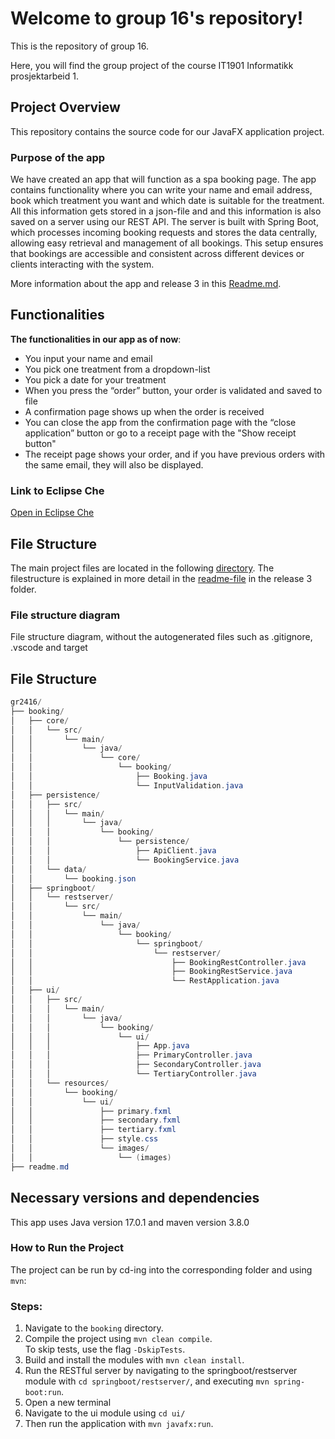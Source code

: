 # Welcome to group 16's repository!
 
This is the repository of group 16. 

Here, you will find the group project of the course IT1901 Informatikk prosjektarbeid 1.


## Project Overview

This repository contains the source code for our JavaFX application project.

### Purpose of the app

We have created an app that will function as a spa booking page. The app contains functionality where you can write your name and email address, book which treatment you want and which date is suitable for the treatment. All this information gets stored in a json-file and and this information is also saved on a server using our REST API. The server is built with Spring Boot, which processes incoming booking requests and stores the data centrally, allowing easy retrieval and management of all bookings. This setup ensures that bookings are accessible and consistent across different devices or clients interacting with the system.

More information about the app and release 3 in this [Readme.md](booking/docs/release3/readme.md).

## Functionalities
**The functionalities in our app as of now**:
- You input your name and email
- You pick one treatment from a dropdown-list
- You pick a date for your treatment
- When you press the “order” button, your order is validated and saved to file
- A confirmation page shows up when the order is received
- You can close the app from the confirmation page with the “close application” button or go to a receipt page with the "Show receipt button"
- The receipt page shows your order, and if you have previous orders with the same email, they will also be displayed.



### Link to Eclipse Che
[Open in Eclipse Che](https://che.stud.ntnu.no/#https://gitlab.stud.idi.ntnu.no/it1901/groups-2024/gr2416/gr2416/-/tree/master?new)

## File Structure

The main project files are located in the following [directory](./booking/ui/src/main/java/booking/ui/App.java). The filestructure is explained in more detail in the [readme-file](./booking/docs/release3/readme.md) in the release 3 folder.

### File structure diagram


File structure diagram, without the autogenerated files such as .gitignore, .vscode and target


## File Structure

```java
gr2416/
├── booking/
│   ├── core/
│   │   └── src/
│   │       └── main/
│   │           └── java/
│   │               └── core/
│   │                   └── booking/
│   │                       ├── Booking.java
│   │                       └── InputValidation.java
│   ├── persistence/
│   │   ├── src/
│   │   │   └── main/
│   │   │       └── java/
│   │   │           └── booking/
│   │   │               └── persistence/
│   │   │                   ├── ApiClient.java
│   │   │                   └── BookingService.java
│   │   └── data/
│   │       └── booking.json
│   ├── springboot/
│   │   └── restserver/
│   │       └── src/
│   │           └── main/
│   │               └── java/
│   │                   └── booking/
│   │                       └── springboot/
│   │                           └── restserver/
│   │                               ├── BookingRestController.java
│   │                               ├── BookingRestService.java
│   │                               └── RestApplication.java
│   ├── ui/
│   │   ├── src/
│   │   │   └── main/
│   │   │       └── java/
│   │   │           └── booking/
│   │   │               └── ui/
│   │   │                   ├── App.java
│   │   │                   ├── PrimaryController.java
│   │   │                   ├── SecondaryController.java
│   │   │                   └── TertiaryController.java
│   │   └── resources/
│   │       └── booking/
│   │           └── ui/
│   │               ├── primary.fxml
│   │               ├── secondary.fxml
│   │               ├── tertiary.fxml
│   │               ├── style.css
│   │               └── images/
│   │                   └── (images)
├── readme.md
```

## Necessary versions and dependencies

This app uses Java version 17.0.1 and maven version 3.8.0

### How to Run the Project
The project can be run by cd-ing into the corresponding folder and using `mvn`:
### Steps:
1. Navigate to the `booking` directory.  
2. Compile the project using `mvn clean compile`.  
   To skip tests, use the flag `-DskipTests`.  
3. Build and install the modules with `mvn clean install`.  
4. Run the RESTful server by navigating to the springboot/restserver module with `cd springboot/restserver/`, and executing `mvn spring-boot:run`.  
5. Open a new terminal
6. Navigate to the ui module using `cd ui/`
7. Then run the application with `mvn javafx:run`.
